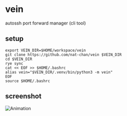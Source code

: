 # vein

autossh port forward manager (cli tool)

## setup

```
export VEIN_DIR=$HOME/workspace/vein
git clone https://github.com/nat-chan/vein $VEIN_DIR
cd $VEIN_DIR
rye sync
cat << EOF >> $HOME/.bashrc
alias vein="$VEIN_DIR/.venv/bin/python3 -m vein"
EOF
source $HOME/.bashrc
```

## screenshot

![Animation](https://github.com/nat-chan/vein/assets/18454066/b8c3bd58-6b4f-4d52-b6fc-4152b67cd8f1)

